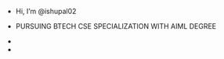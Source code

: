 -  Hi, I’m @ishupal02
-  PURSUING BTECH CSE SPECIALIZATION WITH AIML DEGREE
  
-  
  
- 

<!---
ishupal02/ishupal02 is a ✨ special ✨ repository because its `README.md` (this file) appears on your GitHub profile.
You can click the Preview link to take a look at your changes.
--->
